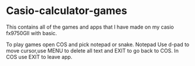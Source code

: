 # Casio-calculator-games
This contains all of the games and apps that I have made on my casio fx9750GII with basic.


To play games open COS and pick notepad or snake.
Notepad 
Use d-pad to move cursor,use MENU to delete all text and EXIT to go back to COS.
In COS use EXIT to leave app.

